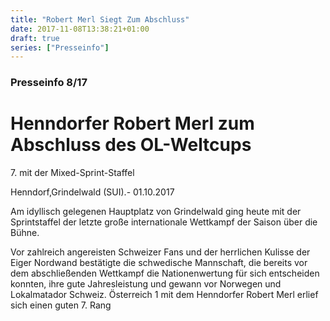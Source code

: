 ```yaml
---
title: "Robert Merl Siegt Zum Abschluss"
date: 2017-11-08T13:38:21+01:00
draft: true
series: ["Presseinfo"]
---
```


### Presseinfo 8&#47;17

# Henndorfer Robert Merl zum Abschluss des OL-Weltcups 

7\. mit der Mixed-Sprint-Staffel

Henndorf,Grindelwald (SUI).- 01.10.2017

Am idyllisch gelegenen Hauptplatz von Grindelwald ging heute mit der Sprintstaffel der letzte große internationale Wettkampf der Saison über die Bühne.

Vor zahlreich angereisten Schweizer Fans und der herrlichen Kulisse der Eiger Nordwand bestätigte die schwedische Mannschaft, die bereits vor dem abschließenden Wettkampf die Nationenwertung für sich entscheiden konnten, ihre gute Jahresleistung und gewann vor Norwegen und Lokalmatador Schweiz. Österreich 1 mit dem Henndorfer Robert Merl erlief sich einen guten 7. Rang